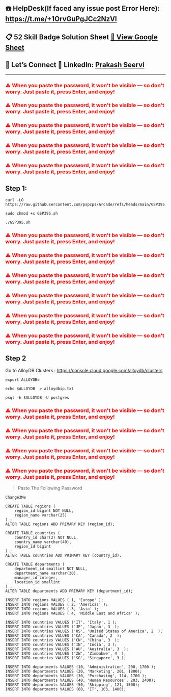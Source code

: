 ## ☎️ HelpDesk(If faced any issue post Error Here): https://t.me/+1OrvGuPgJCc2NzVl

## 📋 52 Skill Badge Solution Sheet [📄 View Google Sheet](https://docs.google.com/spreadsheets/d/1UY1yh_xCRGealyBqSAejjkBSdgjqEj5M_XIQmveGJnU/edit?gid=0#gid=0)


## 🔗 Let’s Connect 👤 **LinkedIn**: [Prakash Seervi](https://www.linkedin.com/in/prakashseervi63/)


---



<h3 style="color: red;"><strong>⚠️ When you paste the password, it won't be visible — so don't worry. Just paste it, press Enter, and enjoy!</strong></h3>

<h3 style="color: red;"><strong>⚠️ When you paste the password, it won't be visible — so don't worry. Just paste it, press Enter, and enjoy!</strong></h3>

<h3 style="color: red;"><strong>⚠️ When you paste the password, it won't be visible — so don't worry. Just paste it, press Enter, and enjoy!</strong></h3>

<h3 style="color: red;"><strong>⚠️ When you paste the password, it won't be visible — so don't worry. Just paste it, press Enter, and enjoy!</strong></h3>

<h3 style="color: red;"><strong>⚠️ When you paste the password, it won't be visible — so don't worry. Just paste it, press Enter, and enjoy!</strong></h3>


## Step 1: 

```
curl -LO https://raw.githubusercontent.com/pspcps/Arcade/refs/heads/main/GSP395.sh

sudo chmod +x GSP395.sh

./GSP395.sh
```



<h3 style="color: red;"><strong>⚠️ When you paste the password, it won't be visible — so don't worry. Just paste it, press Enter, and enjoy!</strong></h3>

<h3 style="color: red;"><strong>⚠️ When you paste the password, it won't be visible — so don't worry. Just paste it, press Enter, and enjoy!</strong></h3>

<h3 style="color: red;"><strong>⚠️ When you paste the password, it won't be visible — so don't worry. Just paste it, press Enter, and enjoy!</strong></h3>

<h3 style="color: red;"><strong>⚠️ When you paste the password, it won't be visible — so don't worry. Just paste it, press Enter, and enjoy!</strong></h3>

<h3 style="color: red;"><strong>⚠️ When you paste the password, it won't be visible — so don't worry. Just paste it, press Enter, and enjoy!</strong></h3>

<h3 style="color: red;"><strong>⚠️ When you paste the password, it won't be visible — so don't worry. Just paste it, press Enter, and enjoy!</strong></h3>

## Step 2

Go to AlloyDB Clusters : https://console.cloud.google.com/alloydb/clusters

```
export ALLOYDB=
```

```
echo $ALLOYDB  > alloydbip.txt
```

```
psql -h $ALLOYDB -U postgres
```


<h3 style="color: red;"><strong>⚠️ When you paste the password, it won't be visible — so don't worry. Just paste it, press Enter, and enjoy!</strong></h3>

<h3 style="color: red;"><strong>⚠️ When you paste the password, it won't be visible — so don't worry. Just paste it, press Enter, and enjoy!</strong></h3>

<h3 style="color: red;"><strong>⚠️ When you paste the password, it won't be visible — so don't worry. Just paste it, press Enter, and enjoy!</strong></h3>

<h3 style="color: red;"><strong>⚠️ When you paste the password, it won't be visible — so don't worry. Just paste it, press Enter, and enjoy!</strong></h3>

> Paste The Following Password

```
Change3Me
```

```
CREATE TABLE regions (
    region_id bigint NOT NULL,
    region_name varchar(25)
) ;
ALTER TABLE regions ADD PRIMARY KEY (region_id);
```
```
CREATE TABLE countries (
    country_id char(2) NOT NULL,
    country_name varchar(40),
    region_id bigint
) ;
ALTER TABLE countries ADD PRIMARY KEY (country_id);
```
```
CREATE TABLE departments (
    department_id smallint NOT NULL,
    department_name varchar(30),
    manager_id integer,
    location_id smallint
) ;
ALTER TABLE departments ADD PRIMARY KEY (department_id);
```
```
INSERT INTO regions VALUES ( 1, 'Europe' );
INSERT INTO regions VALUES ( 2, 'Americas' );
INSERT INTO regions VALUES ( 3, 'Asia' );
INSERT INTO regions VALUES ( 4, 'Middle East and Africa' );
```
```
INSERT INTO countries VALUES ('IT', 'Italy', 1 );
INSERT INTO countries VALUES ('JP', 'Japan', 3  );
INSERT INTO countries VALUES ('US', 'United States of America', 2  );
INSERT INTO countries VALUES ('CA', 'Canada', 2  );
INSERT INTO countries VALUES ('CN', 'China', 3  );
INSERT INTO countries VALUES ('IN', 'India', 3 );
INSERT INTO countries VALUES ('AU', 'Australia', 3  );
INSERT INTO countries VALUES ('ZW', 'Zimbabwe', 4  );
INSERT INTO countries VALUES ('SG', 'Singapore', 3 );
```
```
INSERT INTO departments VALUES (10, 'Administration', 200, 1700 );
INSERT INTO departments VALUES (20, 'Marketing', 201, 1800);
INSERT INTO departments VALUES (30, 'Purchasing', 114, 1700 );
INSERT INTO departments VALUES (40, 'Human Resources', 203, 2400);
INSERT INTO departments VALUES (50, 'Shipping', 121, 1500);
INSERT INTO departments VALUES (60, 'IT', 103, 1400);
```